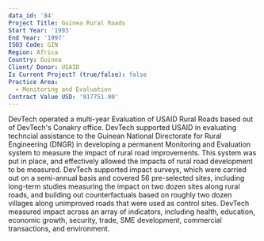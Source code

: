 ```yaml
---
data_id: '84'
Project Title: Guinea Rural Roads
Start Year: '1993'
End Year: '1997'
ISO3 Code: GIN
Region: Africa
Country: Guinea
Client/ Donor: USAID
Is Current Project? (true/false): false
Practice Area:
  - Monitoring and Evaluation
Contract Value USD: '917751.00'
---
```

DevTech operated a multi-year Evaluation of USAID Rural Roads based out of DevTech's Conakry office. DevTech supported USAID in evaluating techncial assistance to the Guinean National Directorate for Rural Engineering (DNGR) in developing a permanent Monitoring and Evaluation system to measure the impact of rural road improvements. This system was put in place, and effectively allowed the impacts of rural road development to be measured. DevTech supported impact surveys, which were carried out on a semi-annual basis and covered 56 pre-selected sites, including long-term studies measuring the impact on two dozen sites along rural roads, and building out counterfactuals based on roughly two dozen villages along unimproved roads that were used as control sites. DevTech measured impact across an array of indicators, including health, education, economic growth, security, trade, SME development, commercial transactions, and environment.